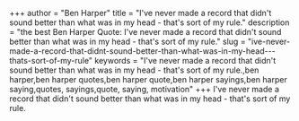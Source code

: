+++
author = "Ben Harper"
title = "I've never made a record that didn't sound better than what was in my head - that's sort of my rule."
description = "the best Ben Harper Quote: I've never made a record that didn't sound better than what was in my head - that's sort of my rule."
slug = "ive-never-made-a-record-that-didnt-sound-better-than-what-was-in-my-head---thats-sort-of-my-rule"
keywords = "I've never made a record that didn't sound better than what was in my head - that's sort of my rule.,ben harper,ben harper quotes,ben harper quote,ben harper sayings,ben harper saying,quotes, sayings,quote, saying, motivation"
+++
I've never made a record that didn't sound better than what was in my head - that's sort of my rule.
